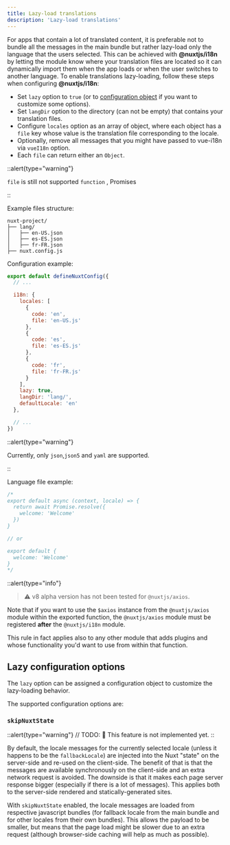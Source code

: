 ```yaml
---
title: Lazy-load translations
description: 'Lazy-load translations'
---
```


For apps that contain a lot of translated content, it is preferable not to bundle all the messages in the main bundle but rather lazy-load only the language that the users selected.
This can be achieved with **@nuxtjs/i18n** by letting the module know where your translation files are located so it can dynamically import them when the app loads or when the user switches to another language.
To enable translations lazy-loading, follow these steps when configuring **@nuxtjs/i18n**:

- Set `lazy` option to `true` (or to [configuration object](#lazy-configuration-options) if you want to customize some options).
- Set `langDir` option to the directory (can not be empty) that contains your translation files.
- Configure `locales` option as an array of object, where each object has a `file` key whose value is the translation file corresponding to the locale.
- Optionally, remove all messages that you might have passed to vue-i18n via `vueI18n` option.
- Each `file` can return either an `Object`.

::alert{type="warning"}

`file` is still not supported `function` , Promises

::


Example files structure:

```
nuxt-project/
├── lang/
│   ├── en-US.json
│   ├── es-ES.json
│   ├── fr-FR.json
├── nuxt.config.js
```

Configuration example:

```js {}[nuxt.config.js]
export default defineNuxtConfig({
  // ...

  i18n: {
    locales: [
      {
        code: 'en',
        file: 'en-US.js'
      },
      {
        code: 'es',
        file: 'es-ES.js'
      },
      {
        code: 'fr',
        file: 'fr-FR.js'
      }
    ],
    lazy: true,
    langDir: 'lang/',
    defaultLocale: 'en'
  },

  // ...
})
```

::alert{type="warning"}

Currently, only `json`,`json5` and `yaml` are supported.

::

Language file example:

```js {}[lang/en-US.js]
/*
export default async (context, locale) => {
  return await Promise.resolve({
    welcome: 'Welcome'
  })
}

// or

export default {
  welcome: 'Welcome'
}
*/
```

::alert{type="info"}
> ⚠️ v8 alpha version has not been tested for `@nuxtjs/axios`.

Note that if you want to use the `$axios` instance from the `@nuxtjs/axios` module within the exported function, the `@nuxtjs/axios` module must be registered **after** the `@nuxtjs/i18n` module.

This rule in fact applies also to any other module that adds plugins and whose functionality you'd want to use from within that function.
</alert>

## Lazy configuration options

The `lazy` option can be assigned a configuration object to customize the lazy-loading behavior.

The supported configuration options are:

### `skipNuxtState`

::alert{type="warning"}
// TODO:
🚧 This feature is not implemented yet.
::

By default, the locale messages for the currently selected locale (unless it happens to be the `fallbackLocale`) are injected into the Nuxt "state" on the server-side and re-used on the client-side. The benefit of that is that the messages are available synchronously on the client-side and an extra network request is avoided. The downside is that it makes each page server response bigger (especially if there is a lot of messages). This applies both to the server-side rendered and statically-generated sites.

With `skipNuxtState` enabled, the locale messages are loaded from respective javascript bundles (for fallback locale from the main bundle and for other locales from their own bundles). This allows the payload to be smaller, but means that the page load might be slower due to an extra request (although browser-side caching will help as much as possible).

